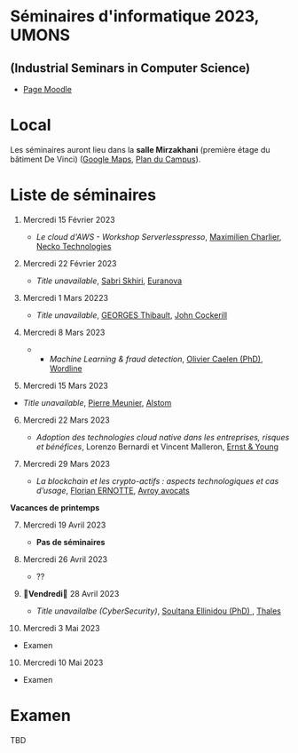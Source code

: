 # Séminaires d'informatique 2023, UMONS 
## (Industrial Seminars in Computer Science)


- [Page Moodle](https://moodle.umons.ac.be/course/view.php?id=455)

# Local

Les séminaires auront lieu dans la **salle Mirzakhani** (première étage du bâtiment De Vinci) ([Google Maps](https://goo.gl/maps/y83a97kLffiojN4o7), [Plan du Campus](./map_nimy.pdf)).

# Liste de séminaires

1. Mercredi 15 Février 2023 

	* *Le cloud d'AWS - Workshop Serverlesspresso*, [Maximilien Charlier](https://www.linkedin.com/in/maximilien-charlier/?originalSubdomain=be), [Necko Technologies](https://www.necko.tech/homepage)



2. Mercredi 22 Février 2023 

	* *Title unavailable*, [Sabri Skhiri](https://www.linkedin.com/in/sabriskhiri/?originalSubdomain=be), [Euranova](https://www.linkedin.com/company/euranova/)


3. Mercredi 1 Mars 20223

	* *Title unavailable*, [GEORGES Thibault](https://www.linkedin.com/in/thibault-georges-1a346440/), [John Cockerill](https://johncockerill.com/en/)


4. Mercredi 8 Mars 2023 

	* * *Machine Learning & fraud detection*, [Olivier Caelen (PhD)](https://www.linkedin.com/in/oliviercaelen/?originalSubdomain=be), [Wordline](https://www.linkedin.com/company/worldlineglobal/)



5. Mercredi 15 Mars 2023

* *Title unavailable*, [Pierre Meunier](https://www.linkedin.com/in/pierre-meunier-0536347/), [Alstom](https://www.linkedin.com/company/alstom/)

6. Mercredi 22 Mars 2023

	* *Adoption des technologies cloud native dans les entreprises, risques et bénéfices*, Lorenzo Bernardi et Vincent Malleron, [Ernst & Young](https://www.ey.com/en_be)

7. Mercredi 29 Mars 2023

	* *La blockchain et les crypto-actifs : aspects technologiques et cas d’usage*, [Florian ERNOTTE](https://www.linkedin.com/in/florian-ernotte/?originalSubdomain=be), [Avroy avocats](https://avroy.be/florian-ernotte/)



**Vacances de printemps**

7. Mercredi 19 Avril 2023

	* **Pas de séminaires**

8. Mercredi 26 Avril 2023 

	* ??

7. 🔴**Vendredi**🔴 28 Avril 2023

	* *Title unavailalbe (CyberSecurity)*, [Soultana Ellinidou (PhD) ](https://www.linkedin.com/in/soultana-ellinidou/?originalSubdomain=be), [Thales](https://www.linkedin.com/company/thales/)

9. Mercredi 3 Mai 2023

  * Examen

10. Mercredi 10 Mai 2023

  * Examen

# Examen

TBD
